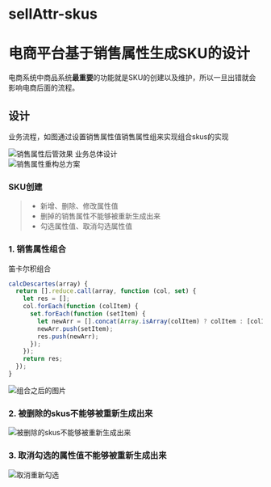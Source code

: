 # sellAttr-skus
# 电商平台基于销售属性生成SKU的设计
电商系统中商品系统**最重要**的功能就是SKU的创建以及维护，所以一旦出错就会影响电商后面的流程。
## 设计
业务流程，如图通过设置销售属性值销售属性组来实现组合skus的实现

![销售属性后管效果](https://user-images.githubusercontent.com/28287510/159254765-018a88ed-951c-4e16-9b06-e490c7d29f44.png)
业务总体设计  
![销售属性重构总方案](https://user-images.githubusercontent.com/28287510/159255137-05dafb92-fd52-4d0b-84fb-9c353d34aee2.png)
### SKU创建

> * 新增、删除、修改属性值
> * 删掉的销售属性不能够被重新生成出来
> * 勾选属性值、取消勾选属性值  

### 1. 销售属性组合
笛卡尔积组合
```javascript
calcDescartes(array) {
  return [].reduce.call(array, function (col, set) {
    let res = [];
    col.forEach(function (colItem) {
      set.forEach(function (setItem) {
        let newArr = [].concat(Array.isArray(colItem) ? colItem : [colItem]);
        newArr.push(setItem);
        res.push(newArr);
      });
    });
    return res;
  });
}
```
![组合之后的图片](https://user-images.githubusercontent.com/28287510/159257429-5eb08ca0-c58e-484f-a2ce-01fc5d5b7216.png)

### 2. 被删除的skus不能够被重新生成出来   
![被删除的skus不能够被重新生成出来](https://user-images.githubusercontent.com/28287510/159255064-c148ea3e-4b89-4b18-a44b-3430b7cd9215.png)

### 3. 取消勾选的属性值不能够被重新生成出来  


![取消重新勾选](https://user-images.githubusercontent.com/28287510/159255158-c7e53085-b6c0-49cd-93ce-6e54e861fa7c.png)



